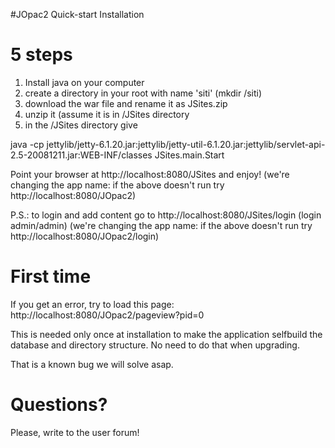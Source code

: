 #JOpac2 Quick-start Installation

# 5 steps #

  1. Install java on your computer
  1. create a directory in your root with name 'siti' (mkdir /siti)
  1. download the war file and rename it as JSites.zip
  1. unzip it (assume it is in /JSites directory
  1. in the /JSites directory give

java -cp jettylib/jetty-6.1.20.jar:jettylib/jetty-util-6.1.20.jar:jettylib/servlet-api-2.5-20081211.jar:WEB-INF/classes JSites.main.Start

Point your browser at http://localhost:8080/JSites and enjoy!
(we're changing the app name: if the above doesn't run try http://localhost:8080/JOpac2)

P.S.: to login and add content go to http://localhost:8080/JSites/login (login admin/admin)
(we're changing the app name: if the above doesn't run try http://localhost:8080/JOpac2/login)

# First time #
If you get an error, try to load this page:
http://localhost:8080/JOpac2/pageview?pid=0

This is needed only once at installation to make the application selfbuild the database and directory structure. No need to do that when upgrading.

That is a known bug we will solve asap.

# Questions? #
Please, write to the user forum!